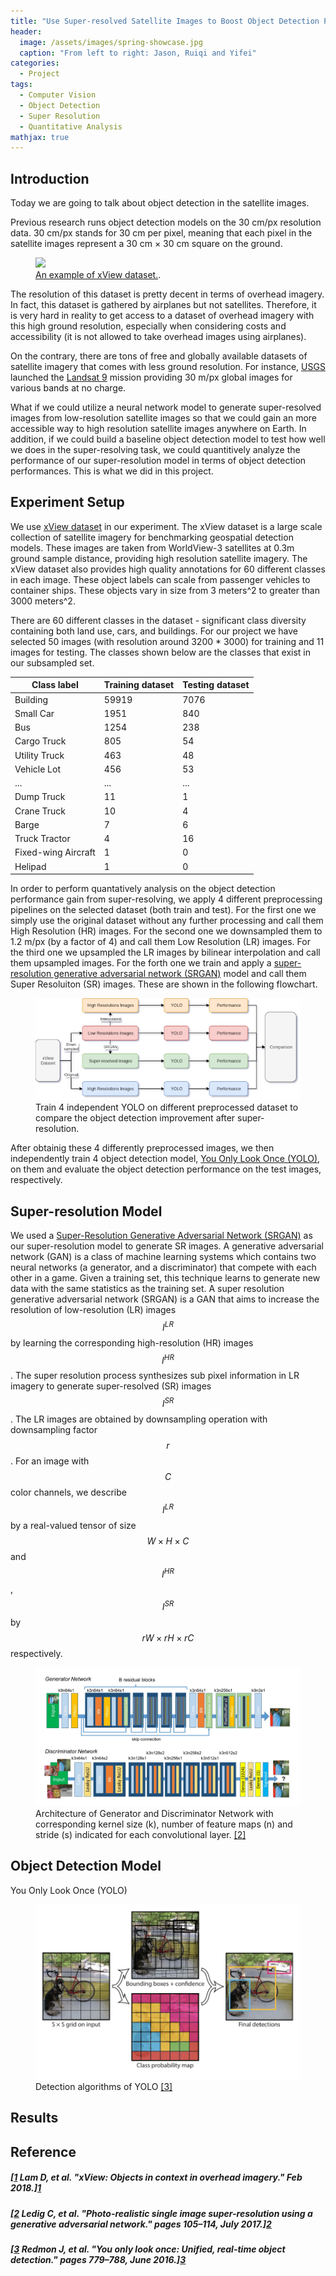 ```yaml
---
title: "Use Super-resolved Satellite Images to Boost Object Detection Performance"
header:
  image: /assets/images/spring-showcase.jpg
  caption: "From left to right: Jason, Ruiqi and Yifei"
categories:
  - Project
tags:
  - Computer Vision
  - Object Detection
  - Super Resolution
  - Quantitative Analysis
mathjax: true
---
```


## Introduction

Today we are going to talk about object detection in the satellite images.

Previous research runs object detection models on the 30 cm/px resolution data. 30 cm/px stands for 30 cm per pixel, meaning that each pixel in the satellite images represent a 30 cm &times; 30 cm square on the ground. 

<figure>
    <a href="https://ywang512.github.io/assets/images/post-SRGAN/xview-example.jpg"><img src="https://ywang512.github.io/assets/images/post-SRGAN/xview-example.jpg"></a>
    <figcaption><a href="http://xviewdataset.org/" title=">An example of xView dataset.">An example of xView dataset.</a>.</figcaption>
</figure>

The resolution of this dataset is pretty decent in terms of overhead imagery. In fact, this dataset is gathered by airplanes but not satellites. Therefore, it is very hard in reality to get access to a dataset of overhead imagery with this high ground resolution, especially when considering costs and accessibility (it is not allowed to take overhead images using airplanes).

On the contrary, there are tons of free and globally available datasets of satellite imagery that comes with less ground resolution. For instance, [USGS](https://earthexplorer.usgs.gov/) launched the [Landsat 9](https://www.usgs.gov/land-resources/nli/landsat/landsat-9) mission providing 30 m/px global images for various bands at no charge.

What if we could utilize a neural network model to generate super-resolved images from low-resolution satellite images so that we could gain an more accessible way to high resolution satellite images anywhere on Earth. In addition, if we could build a baseline object detection model to test how well we does in the super-resolving task, we could quantitively analyze the performance of our super-resolution model in terms of object detection performances. This is what we did in this project.


## Experiment Setup

We use [xView dataset][1] in our experiment. The xView dataset is a large scale collection of satellite imagery for benchmarking geospatial detection models. These images are taken from WorldView-3 satellites at 0.3m ground sample distance, providing high resolution satellite imagery. The xView dataset also provides high quality annotations for 60 different classes in each image. These object labels can scale from passenger vehicles to container ships. These objects vary in size from 3 meters^2 to greater than 3000 meters^2. 

There are 60 different classes in the dataset - significant class diversity containing both land use, cars, and buildings. For our project we have selected 50 images (with resolution around 3200 * 3000) for training and 11 images for testing. The classes shown below are the classes that exist in our subsampled set.

| Class label            | Training dataset | Testing dataset |
|------------------------|------------------|-----------------|
| Building               | 59919            | 7076            |
| Small Car              | 1951             | 840             |
| Bus                    | 1254             | 238             |
| Cargo Truck            | 805              | 54              |
| Utility Truck          | 463              | 48              |
| Vehicle Lot            | 456              | 53              |
| ...                    | ...              | ...             |
| Dump Truck             | 11               | 1               |
| Crane Truck            | 10               | 4               |
| Barge                  | 7                | 6               |
| Truck Tractor          | 4                | 16              |
| Fixed\-wing Aircraft   | 1                | 0               |
| Helipad                | 1                | 0               |


In order to perform quantatively analysis on the object detection performance gain from super-resolving, we apply 4 different preprocessing pipelines on the selected dataset (both train and test). For the first one we simply use the original dataset without any further processing and call them High Resolution (HR) images. For the second one we downsampled them to 1.2 m/px (by a factor of 4) and call them Low Resolution (LR) images. For the third one we upsampled the LR images by bilinear interpolation and call them upsampled images. For the forth one we train and apply a [super-resolution generative adversarial network (SRGAN)][2] model and call them Super Resoluiton (SR) images. These are shown in the following flowchart.

<figure>
    <a href="/assets/images/post-SRGAN/flow-chart.png"><img src="/assets/images/post-SRGAN/flow-chart.png"></a>
    <figcaption>Train 4 independent YOLO on different preprocessed dataset to compare the object detection improvement after super-resolution.</figcaption>
</figure>

After obtainig these 4 differently preprocessed images, we then independently train 4 object detection model, [You Only Look Once (YOLO)][3], on them and evaluate the object detection performance on the test images, respectively.


## Super-resolution Model

We used a [Super-Resolution Generative Adversarial Network (SRGAN)][2] as our super-resolution model to generate SR images. A generative adversarial network (GAN) is a class of machine learning systems which contains two neural networks (a generator, and a discriminator) that compete with each other in a game. Given a training set, this technique learns to generate new data with the same statistics as the training set. A super resolution generative adversarial network (SRGAN) is a GAN that aims to increase the resolution of low-resolution (LR) images $$I^{LR}$$ by learning the corresponding high-resolution (HR) images $$I^{HR}$$. The super resolution process synthesizes sub pixel information in LR imagery to generate super-resolved (SR) images $$I^{SR}$$. The LR images are obtained by downsampling operation with downsampling factor $$r$$. For an image with $$C$$ color channels, we describe $$I^{LR}$$ by a real-valued tensor of size $$W \times H \times C$$ and $$I^{HR}$$, $$I^{SR}$$ by $$rW \times rH \times rC$$ respectively.

<figure>
    <a href="/assets/images/post-SRGAN/SRGAN-architecture.png"><img src="/assets/images/post-SRGAN/SRGAN-architecture.png"></a>
    <figcaption>Architecture of Generator and Discriminator Network with corresponding kernel size (k), number of feature maps (n) and stride (s) indicated for each convolutional layer. <a href="https://arxiv.org/abs/1609.04802">[2]</a></figcaption>
</figure>




## Object Detection Model

You Only Look Once (YOLO)

<figure>
    <a href="/assets/images/post-SRGAN/yolo-detection.png"><img src="/assets/images/post-SRGAN/yolo-detection.png"></a>
    <figcaption>Detection algorithms of YOLO <a href="https://arxiv.org/abs/1506.02640">[3]</a></figcaption>
</figure>




## Results




## Reference

##### [[1] Lam D, et al. "xView: Objects in context in overhead imagery." Feb 2018.][1]

##### [[2] Ledig C, et al. "Photo-realistic single image super-resolution using a generative adversarial network." pages 105–114, July 2017.][2]

##### [[3] Redmon J, et al. "You only look once: Unified, real-time object detection." pages 779–788, June 2016.][3]


[1]: https://arxiv.org/abs/1802.07856
[2]: https://arxiv.org/abs/1609.04802
[3]: https://arxiv.org/abs/1506.02640